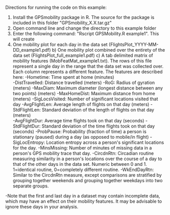 Directions for running the code on this example:

1. Install the GPSmobility package in R. The source for the package is included in this folder "GPSmobility_X.X.tar.gz"
2. Open command line and change the directory to this example folder
3. Enter the following command: "Rscript GPSMobility.R example1". This will create
 1. One mobility plot for each day in the data set (FlightsPlot_YYYY-MM-DD_example1.pdf)
	b) One mobility plot combined over the entirety of the data set (FlightsPlot_full_example1.pdf)
	c) A tab delimited matrix of mobility features (MobFeatMat_example1.txt). The rows of this
	   file represent a single day in the range that the data set was collected over. Each column
	   represents a different feature. The features are described here:
			-Hometime:			Time spent at home (minutes)	
			-DistTravelled:		Distance travelled (meters)
			-RoG:				Radius of gyration (meters)
			-MaxDiam:			Maximum diameter (longest distance between any two points) (meters)
			-MaxHomeDist:		Maximum distance from home (meters)
			-SigLocsVisited:	Number of significant locations visited that day
			-AvgFlightLen:		Average length of flights on that day (meters)
			-StdFlightLen:		Standard deviation of the length of flights on that day (meters)		
			-AvgFlightDur:		Average time flights took on that day (seconds)
			-StdFlightDur:		Standard deviation of the time flights took on that day (seconds)
			-ProbPause:			Probability (fraction of time) a person is stationary (paused) during a day (as opposed to mobile/in flight)
			-SigLocEntropy:		Location entropy across a person's significant locations for the day.
			-MinsMissing:		Number of minutes of missing data in a person's GPS mobility trace that day.
			-CircdnRtn:			Circadian routine measuring similarity in a person's locations over the course of a day to that of the other days in the data set. Numeric between 0 and 1. 1=identical routine, 0=completely different routine.
			-WkEndDayRtn:		Similar to the CircdnRtn measure, except comparisons are stratified by grouping together weekends and grouping together weekdays into two separate groups.

			
-Note that the first and last day in a dataset may contain incomplete data, which may have an effect on their mobility features. It may be advisable to ignore these days in your analysis.
